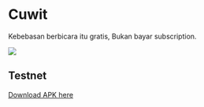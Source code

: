 # Cuwit

Kebebasan berbicara itu gratis, Bukan bayar subscription.

![](https://i.ibb.co/2YqzTdJ/68747470733a2f2f692e6962622e636f2f426e6e543254392f6e7578742d737469736c612e6a7067-1.jpg)

## Testnet

<a href="https://cuwit.dyvue.com" target="_blank">Download APK here</a>
